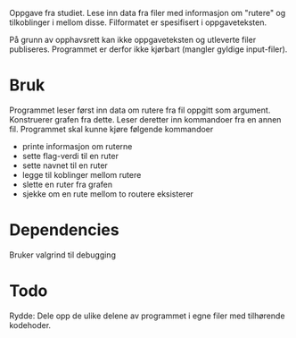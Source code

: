 Oppgave fra studiet. Lese inn data fra filer med informasjon om "rutere" og tilkoblinger i mellom disse.
Filformatet er spesifisert i oppgaveteksten.

På grunn av opphavsrett kan ikke oppgaveteksten og utleverte filer publiseres. Programmet er derfor ikke kjørbart (mangler gyldige input-filer).


# Bruk
Programmet leser først inn data om rutere fra fil oppgitt som argument. Konstruerer grafen fra dette.
Leser deretter inn kommandoer fra en annen fil. Programmet skal kunne kjøre følgende kommandoer
* printe informasjon om ruterne
* sette flag-verdi til en ruter
* sette navnet til en ruter
* legge til koblinger mellom rutere
* slette en ruter fra grafen
* sjekke om en rute mellom to routere eksisterer


# Dependencies 
Bruker valgrind til debugging


# Todo
Rydde: Dele opp de ulike delene av programmet i egne filer med tilhørende kodehoder.

